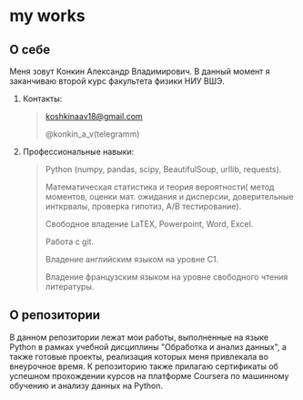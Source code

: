# my works
## О себе
Меня зовут Конкин Александр Владимирович. В данный момент я заканчиваю второй курс факультета физики НИУ ВШЭ.
1. Контакты:

    > koshkinaav18@gmail.com
    > 
    > @konkin_a_v(telegramm)
    > 

    
 2. Профессиональные навыки:
    > Python (numpy, pandas, scipy, BeautifulSoup, urllib, requests).
    > 
    > Математическая статистика и теория вероятности( метод моментов, оценки мат. ожидания и дисперсии, доверительные инткрвалы, проверка гипотиз, A/B тестирование).
    > 
    > Свободное владение LaTEX, Powerpoint, Word, Excel.
    > 
    > Работа c git.
    > 
    > Владение английским языком на уровне С1.
    > 
    > Владение французским языком на уровне свободного чтения литературы.


## О репозитории
В данном репозитории лежат мои работы, выполненные на языке Python в рамках учебной дисциплины "Обработка и анализ данных", а также готовые проекты, реализация которых меня привлекала во внеурочное время. К репозиторию также прилагаю сертификаты об успешном прохождении курсов на платформе Coursera по машинному обучению и анализу данных на Python.
